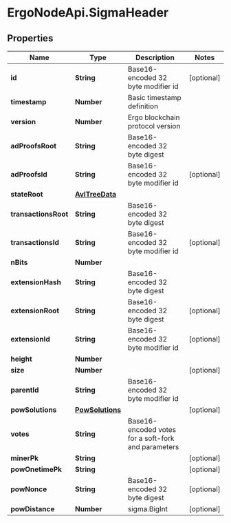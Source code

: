 # ErgoNodeApi.SigmaHeader

## Properties

Name | Type | Description | Notes
------------ | ------------- | ------------- | -------------
**id** | **String** | Base16-encoded 32 byte modifier id | [optional] 
**timestamp** | **Number** | Basic timestamp definition | 
**version** | **Number** | Ergo blockchain protocol version | 
**adProofsRoot** | **String** | Base16-encoded 32 byte digest | 
**adProofsId** | **String** | Base16-encoded 32 byte modifier id | [optional] 
**stateRoot** | [**AvlTreeData**](AvlTreeData.md) |  | 
**transactionsRoot** | **String** | Base16-encoded 32 byte digest | 
**transactionsId** | **String** | Base16-encoded 32 byte modifier id | [optional] 
**nBits** | **Number** |  | 
**extensionHash** | **String** | Base16-encoded 32 byte digest | 
**extensionRoot** | **String** | Base16-encoded 32 byte digest | [optional] 
**extensionId** | **String** | Base16-encoded 32 byte modifier id | [optional] 
**height** | **Number** |  | 
**size** | **Number** |  | [optional] 
**parentId** | **String** | Base16-encoded 32 byte modifier id | 
**powSolutions** | [**PowSolutions**](PowSolutions.md) |  | [optional] 
**votes** | **String** | Base16-encoded votes for a soft-fork and parameters | 
**minerPk** | **String** |  | [optional] 
**powOnetimePk** | **String** |  | [optional] 
**powNonce** | **String** | Base16-encoded 32 byte digest | [optional] 
**powDistance** | **Number** | sigma.BigInt | [optional] 


